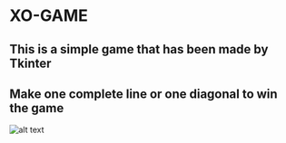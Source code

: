 # **XO-GAME** 
## This is a simple game that has been made by Tkinter
## Make one complete line or one diagonal to win the game
 ![alt text](xo_game2.ico)
